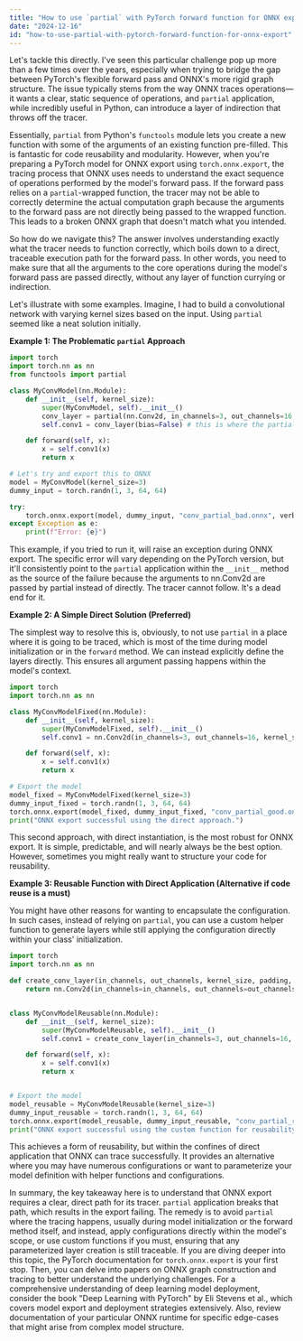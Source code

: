 ```yaml
---
title: "How to use `partial` with PyTorch forward function for ONNX export?"
date: "2024-12-16"
id: "how-to-use-partial-with-pytorch-forward-function-for-onnx-export"
---
```


Let's tackle this directly. I've seen this particular challenge pop up more than a few times over the years, especially when trying to bridge the gap between PyTorch's flexible forward pass and ONNX's more rigid graph structure. The issue typically stems from the way ONNX traces operations—it wants a clear, static sequence of operations, and `partial` application, while incredibly useful in Python, can introduce a layer of indirection that throws off the tracer.

Essentially, `partial` from Python's `functools` module lets you create a new function with some of the arguments of an existing function pre-filled. This is fantastic for code reusability and modularity. However, when you're preparing a PyTorch model for ONNX export using `torch.onnx.export`, the tracing process that ONNX uses needs to understand the exact sequence of operations performed by the model's forward pass. If the forward pass relies on a `partial`-wrapped function, the tracer may not be able to correctly determine the actual computation graph because the arguments to the forward pass are not directly being passed to the wrapped function. This leads to a broken ONNX graph that doesn't match what you intended.

So how do we navigate this? The answer involves understanding exactly what the tracer needs to function correctly, which boils down to a direct, traceable execution path for the forward pass. In other words, you need to make sure that all the arguments to the core operations during the model's forward pass are passed directly, without any layer of function currying or indirection.

Let's illustrate with some examples. Imagine, I had to build a convolutional network with varying kernel sizes based on the input. Using `partial` seemed like a neat solution initially.

**Example 1: The Problematic `partial` Approach**

```python
import torch
import torch.nn as nn
from functools import partial

class MyConvModel(nn.Module):
    def __init__(self, kernel_size):
        super(MyConvModel, self).__init__()
        conv_layer = partial(nn.Conv2d, in_channels=3, out_channels=16, kernel_size=kernel_size, padding='same')
        self.conv1 = conv_layer(bias=False) # this is where the partial is used.

    def forward(self, x):
        x = self.conv1(x)
        return x

# Let's try and export this to ONNX
model = MyConvModel(kernel_size=3)
dummy_input = torch.randn(1, 3, 64, 64)

try:
    torch.onnx.export(model, dummy_input, "conv_partial_bad.onnx", verbose=False)
except Exception as e:
    print(f"Error: {e}")
```

This example, if you tried to run it, will raise an exception during ONNX export. The specific error will vary depending on the PyTorch version, but it'll consistently point to the `partial` application within the `__init__` method as the source of the failure because the arguments to nn.Conv2d are passed by partial instead of directly. The tracer cannot follow. It's a dead end for it.

**Example 2: A Simple Direct Solution (Preferred)**

The simplest way to resolve this is, obviously, to not use `partial` in a place where it is going to be traced, which is most of the time during model initialization or in the `forward` method. We can instead explicitly define the layers directly. This ensures all argument passing happens within the model's context.

```python
import torch
import torch.nn as nn

class MyConvModelFixed(nn.Module):
    def __init__(self, kernel_size):
        super(MyConvModelFixed, self).__init__()
        self.conv1 = nn.Conv2d(in_channels=3, out_channels=16, kernel_size=kernel_size, padding='same', bias=False)

    def forward(self, x):
        x = self.conv1(x)
        return x

# Export the model
model_fixed = MyConvModelFixed(kernel_size=3)
dummy_input_fixed = torch.randn(1, 3, 64, 64)
torch.onnx.export(model_fixed, dummy_input_fixed, "conv_partial_good.onnx", verbose=False)
print("ONNX export successful using the direct approach.")

```

This second approach, with direct instantiation, is the most robust for ONNX export. It is simple, predictable, and will nearly always be the best option. However, sometimes you might really want to structure your code for reusability.

**Example 3: Reusable Function with Direct Application (Alternative if code reuse is a must)**

You might have other reasons for wanting to encapsulate the configuration. In such cases, instead of relying on `partial`, you can use a custom helper function to generate layers while still applying the configuration directly within your class' initialization.

```python
import torch
import torch.nn as nn

def create_conv_layer(in_channels, out_channels, kernel_size, padding, bias):
    return nn.Conv2d(in_channels=in_channels, out_channels=out_channels, kernel_size=kernel_size, padding=padding, bias=bias)


class MyConvModelReusable(nn.Module):
    def __init__(self, kernel_size):
        super(MyConvModelReusable, self).__init__()
        self.conv1 = create_conv_layer(in_channels=3, out_channels=16, kernel_size=kernel_size, padding='same', bias=False)

    def forward(self, x):
        x = self.conv1(x)
        return x


# Export the model
model_reusable = MyConvModelReusable(kernel_size=3)
dummy_input_reusable = torch.randn(1, 3, 64, 64)
torch.onnx.export(model_reusable, dummy_input_reusable, "conv_partial_reusable.onnx", verbose=False)
print("ONNX export successful using the custom function for reusability.")
```
This achieves a form of reusability, but within the confines of direct application that ONNX can trace successfully. It provides an alternative where you may have numerous configurations or want to parameterize your model definition with helper functions and configurations.

In summary, the key takeaway here is to understand that ONNX export requires a clear, direct path for its tracer. `partial` application breaks that path, which results in the export failing. The remedy is to avoid `partial` where the tracing happens, usually during model initialization or the forward method itself, and instead, apply configurations directly within the model's scope, or use custom functions if you must, ensuring that any parameterized layer creation is still traceable. If you are diving deeper into this topic, the PyTorch documentation for `torch.onnx.export` is your first stop. Then, you can delve into papers on ONNX graph construction and tracing to better understand the underlying challenges. For a comprehensive understanding of deep learning model deployment, consider the book "Deep Learning with PyTorch" by Eli Stevens et al., which covers model export and deployment strategies extensively. Also, review documentation of your particular ONNX runtime for specific edge-cases that might arise from complex model structure.

